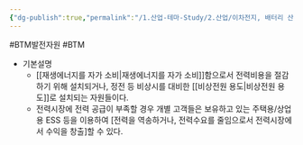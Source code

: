 ```yaml
---
{"dg-publish":true,"permalink":"/1.산업-테마-Study/2.산업/이차전지, 배터리 산업/INFO_배터리/BTM 발전자원/","created":"2024-11-20T21:02:27.672+09:00","updated":"2025-06-26T16:53:08.801+09:00"}
---
```


#BTM발전자원 #BTM

- 기본설명
	- [[재생에너지를 자가 소비\|재생에너지를 자가 소비]]함으로서 전력비용을 절감하기 위해 설치되거나, 정전 등 비상시를 대비한 [[비상전원 용도\|비상전원 용도]]로 설치되는 자원들이다. 
	- 전력시장에 전력 공급이 부족할 경우 개별 고객들은 보유하고 있는 주택용/상업용 ESS 등을 이용하여 [전력을 역송하거나, 전력수요를 줄임으로서 전력시장에서 수익을 창출]할 수 있다.